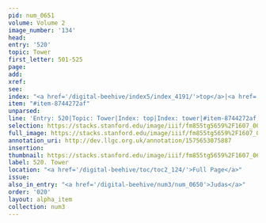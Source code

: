 ```yaml
---
pid: num_0651
volume: Volume 2
image_number: '134'
head: 
entry: '520'
topic: Tower
first_letter: 501-525
page: 
add: 
xref: 
see: 
index: "<a href='/digital-beehive/index5/index_4191/'>top</a>|<a href='/digital-beehive/index5/index_4205/'>tower</a>"
item: "#item-8744272af"
unparsed: 
line: 'Entry: 520|Topic: Tower|Index: top|Index: tower|#item-8744272af'
selection: https://stacks.stanford.edu/image/iiif/fm855tg5659%2F1607_0601/817,570,2893,305/full/0/default.jpg
full_image: https://stacks.stanford.edu/image/iiif/fm855tg5659%2F1607_0601/full/full/0/default.jpg
annotation_uri: http://dev.llgc.org.uk/annotation/1575653075887
insertion: 
thumbnail: https://stacks.stanford.edu/image/iiif/fm855tg5659%2F1607_0601/817,570,600,180/250,/0/default.jpg
label: 520. Tower
location: "<a href='/digital-beehive/toc/toc2_124/'>Full Page</a>"
issue: 
also_in_entry: "<a href='/digital-beehive/num3/num_0650'>Judas</a>"
order: '020'
layout: alpha_item
collection: num3
---
```

